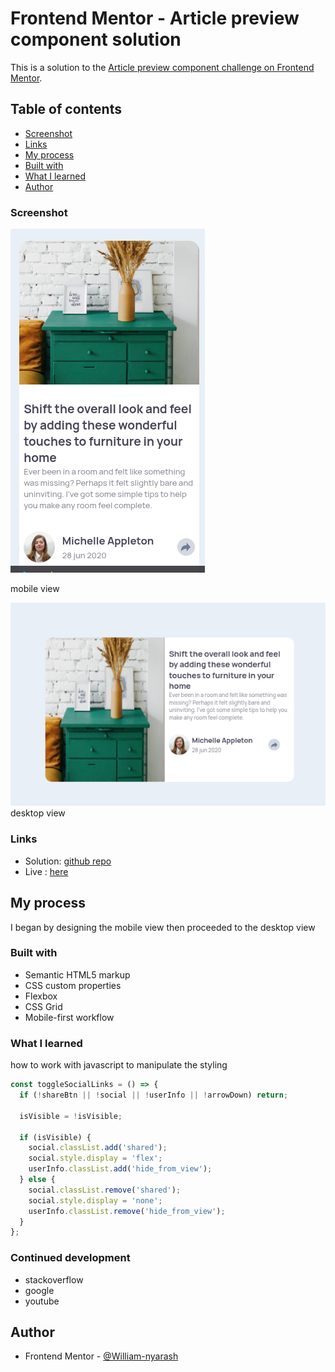 # Frontend Mentor - Article preview component solution

This is a solution to the [Article preview component challenge on Frontend Mentor](https://www.frontendmentor.io/challenges/article-preview-component-dYBN_pYFT). 

## Table of contents

  - [Screenshot](#screenshot)
  - [Links](#links)
  - [My process](#my-process)
  - [Built with](#built-with)
  - [What I learned](#what-i-learned)
  - [Author](#author)



### Screenshot

![mobile view](./design/mobile.png)

mobile view 

![desktop view](./design/desktop.png)
desktop view

### Links

- Solution: [github repo](https://github.com/William-nyarash/frontend_mentors_javascript.git)
- Live : [here](https://frontend-mentors-javascript.onrender.com)

## My process
I began by designing  the mobile view then proceeded to the desktop view 

### Built with

- Semantic HTML5 markup
- CSS custom properties
- Flexbox
- CSS Grid
- Mobile-first workflow

### What I learned

how to work with javascript to manipulate the styling 

```js
const toggleSocialLinks = () => {
  if (!shareBtn || !social || !userInfo || !arrowDown) return;

  isVisible = !isVisible;

  if (isVisible) {
    social.classList.add('shared');
    social.style.display = 'flex';
    userInfo.classList.add('hide_from_view');
  } else {
    social.classList.remove('shared');
    social.style.display = 'none';
    userInfo.classList.remove('hide_from_view');
  }
};
```

### Continued development

- stackoverflow
- google
- youtube


## Author

- Frontend Mentor - [@William-nyarash](https://www.frontendmentor.io/profile/william-nyarash)
